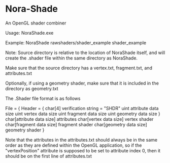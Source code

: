 # Nora-Shade
An OpenGL shader combiner

Usage: NoraShade.exe <source-directory> <shader-name>

Example: NoraShade rawshaders/shader_example shader_example

Note: Source directory is relative to the location of NoraShade itself, and will create the .shader file within the same directory as NoraShade.

Make sure that the source directory has a vertex.txt, fragment.txt, and attributes.txt

Optionally, if using a geometry shader, make sure that it is included in the directory as geometry.txt

The .Shader file format is as follows

File = {
  Header = {
    char[4] verification string = "SHDR"
    uint attribute data size
    uint vertex data size
    uint fragment data size
    uint geometry data size
  }
  char[attribute data size] attributes
  char[vertex data size] vertex shader
  char[fragment data size] fragment shader
  char[geometry data size] geometry shader
}

Note that the attributes in the attributes.txt should always be in the same order as they are defined within the OpenGL application, so if the "vertexPosition" attribute is supposed to be set to attribute index 0, then it should be on the first line of attributes.txt

